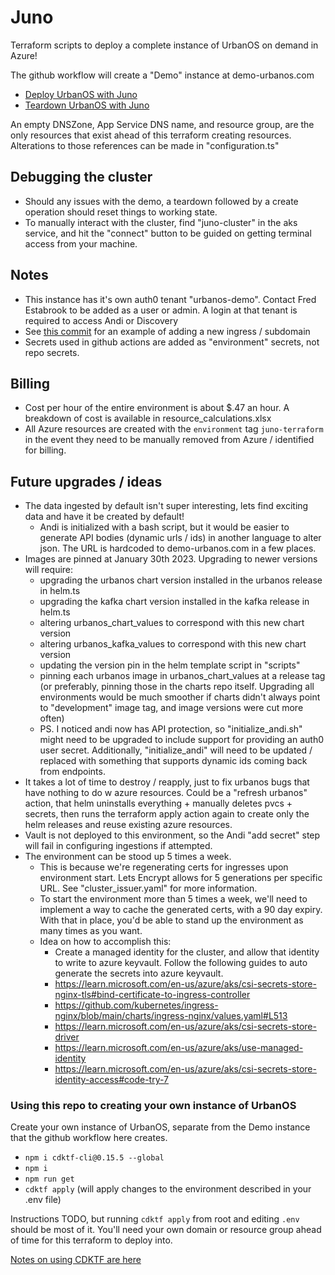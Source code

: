 # Juno

Terraform scripts to deploy a complete instance of UrbanOS on demand in Azure!

The github workflow will create a "Demo" instance at demo-urbanos.com

- [Deploy UrbanOS with Juno](https://github.com/UrbanOS-Public/juno/actions/workflows/deploy_urbanos.yml)
- [Teardown UrbanOS with Juno](https://github.com/UrbanOS-Public/juno/actions/workflows/teardown_urbanos.yml)

An empty DNSZone, App Service DNS name, and resource group, are the only
resources that exist ahead of this terraform creating resources. Alterations to
those references can be made in "configuration.ts"

## Debugging the cluster

- Should any issues with the demo, a teardown followed by a create
  operation should reset things to working state.
- To manually interact with the cluster, find "juno-cluster" in the aks service,
  and hit the "connect" button to be guided on getting terminal access from your
  machine.

## Notes

- This instance has it's own auth0 tenant "urbanos-demo". Contact
  Fred Estabrook to be added as a user or admin. A login
  at that tenant is required to access Andi or Discovery
- See [this commit](https://github.com/UrbanOS-Public/juno/commit/14743c8b8ce1203420330a0e5c10578f7c3d7445)
  for an example of adding a new ingress / subdomain
- Secrets used in github actions are added as "environment" secrets, not repo
  secrets.

## Billing

- Cost per hour of the entire environment is about $.47 an hour. A breakdown
  of cost is available in resource_calculations.xlsx
- All Azure resources are created with the `environment` tag `juno-terraform`
  in the event they need to be manually removed from Azure / identified for
  billing.

## Future upgrades / ideas

- The data ingested by default isn't super interesting, lets find exciting
  data and have it be created by default!
  - Andi is initialized with a bash script, but it would be easier to
    generate API bodies (dynamic urls / ids) in another language to alter
    json. The URL is hardcoded to demo-urbanos.com in a few places.
- Images are pinned at January 30th 2023. Upgrading to newer versions will
  require:
  - upgrading the urbanos chart version installed in the urbanos release in helm.ts
  - upgrading the kafka chart version installed in the kafka release in helm.ts
  - altering urbanos_chart_values to correspond with this new chart version
  - altering urbanos_kafka_values to correspond with this new chart version
  - updating the version pin in the helm template script in "scripts"
  - pinning each urbanos image in urbanos_chart_values at a release tag
    (or preferably, pinning those in the charts repo itself. Upgrading all
    environments would be much smoother if charts didn't always point to
    "development" image tag, and image versions were cut more often)
  - PS. I noticed andi now has API protection, so "initialize_andi.sh" might
    need to be upgraded to include support for providing an auth0 user secret.
    Additionally, "initialize_andi" will need to be updated / replaced with
    something that supports dynamic ids coming back from endpoints.
- It takes a lot of time to destroy / reapply, just to fix urbanos bugs that
  have nothing to do w azure resources. Could be a "refresh urbanos" action,
  that helm uninstalls everything + manually deletes pvcs + secrets, then runs
  the terraform apply action again to create only the helm releases and reuse
  existing azure resources.
- Vault is not deployed to this environment, so the Andi "add secret" step
  will fail in configuring ingestions if attempted.
- The environment can be stood up 5 times a week.
  - This is because we're regenerating certs for ingresses upon environment
    start. Lets Encrypt allows for 5 generations per specific URL. See
    "cluster_issuer.yaml" for more information.
  - To start the environment more than 5 times a week, we'll need to implement
    a way to cache the generated certs, with a 90 day expiry. With that in place,
    you'd be able to stand up the environment as many times as you want.
  - Idea on how to accomplish this:
    - Create a managed identity for the cluster, and allow that identity to write
      to azure keyvault. Follow the following guides to auto generate the secrets
      into azure keyvault.
    - https://learn.microsoft.com/en-us/azure/aks/csi-secrets-store-nginx-tls#bind-certificate-to-ingress-controller
    - https://github.com/kubernetes/ingress-nginx/blob/main/charts/ingress-nginx/values.yaml#L513
    - https://learn.microsoft.com/en-us/azure/aks/csi-secrets-store-driver
    - https://learn.microsoft.com/en-us/azure/aks/use-managed-identity
    - https://learn.microsoft.com/en-us/azure/aks/csi-secrets-store-identity-access#code-try-7

### Using this repo to creating your own instance of UrbanOS

Create your own instance of UrbanOS, separate from the Demo instance that
the github workflow here creates.

- `npm i cdktf-cli@0.15.5 --global`
- `npm i`
- `npm run get`
- `cdktf apply` (will apply changes to the environment described in your .env file)

Instructions TODO, but running `cdktf apply` from root and editing `.env` should
be most of it. You'll need your own domain or resource group ahead of time for
this terraform to deploy into.

[Notes on using CDKTF are here](/notes/cdktf.md)
